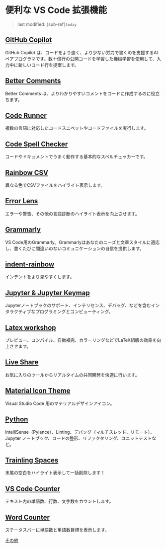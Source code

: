 # 便利な VS Code 拡張機能
> last modified: {sub-ref}`today`

## [GitHub Copilot](https://marketplace.visualstudio.com/items?itemName=GitHub.copilot)
GitHub Copilot は、コードをより速く、より少ない労力で書くのを支援するAIペアプログラマです。数十億行の公開コードを学習した機械学習を使用して、入力中に新しいコード行を提案します。

## [Better Comments](https://marketplace.visualstudio.com/items?itemName=aaron-bond.better-comments)
Better Comments は、よりわかりやすいコメントをコードに作成するのに役立ちます。

## [Code Runner](https://marketplace.visualstudio.com/items?itemName=formulahendry.code-runner)
複数の言語に対応したコードスニペットやコードファイルを実行します。

## [Code Spell Checker](https://marketplace.visualstudio.com/items?itemName=streetsidesoftware.code-spell-checker)
コードやドキュメントでうまく動作する基本的なスペルチェッカーです。

## [Rainbow CSV](https://marketplace.visualstudio.com/items?itemName=mechatroner.rainbow-csv)
異なる色でCSVファイルをハイライト表示します。

## [Error Lens](https://marketplace.visualstudio.com/items?itemName=usernamehw.errorlens)
エラーや警告、その他の言語診断のハイライト表示を向上させます。

## [Grammarly](https://marketplace.visualstudio.com/items?itemName=znck.grammarly)
VS Code用のGrammarly。Grammarlyはあなたのニーズと文章スタイルに適応し、書くたびに間違いのないコミュニケーションの自信を提供します。

## [indent-rainbow](https://marketplace.visualstudio.com/items?itemName=oderwat.indent-rainbow)
インデントをより見やすくします。

## [Jupyter & Jupyter Keymap](https://marketplace.visualstudio.com/items?itemName=ms-toolsai.jupyter)
Jupyterノートブックのサポート、インテリセンス、デバッグ、などを含むインタラクティブなプログラミングとコンピューティング。

## [Latex workshop](https://marketplace.visualstudio.com/items?itemName=James-Yu.latex-workshop)
プレビュー、コンパイル、自動補完、カラーリングなどでLaTeX組版の効率を向上させます。

## [Live Share](https://marketplace.visualstudio.com/items?itemName=MS-vsliveshare.vsliveshare)
お気に入りのツールからリアルタイムの共同開発を快適に行います。

## [Material Icon Theme](https://marketplace.visualstudio.com/items?itemName=PKief.material-icon-theme)
Visual Studio Code 用のマテリアルデザインアイコン。

## [Python](https://marketplace.visualstudio.com/items?itemName=ms-python.python)
IntelliSense（Pylance）、Linting、デバッグ（マルチスレッド、リモート）、Jupyter ノートブック、コードの整形、リファクタリング、ユニットテストなど。

## [Trainling Spaces](https://marketplace.visualstudio.com/items?itemName=shardulm94.trailing-spaces)
末尾の空白をハイライト表示して一括削除します！

## [VS Code Counter](https://marketplace.visualstudio.com/items?itemName=uctakeoff.vscode-counter)
テキスト内の単語数、行数、文字数をカウントします。

## [Word Counter](https://marketplace.visualstudio.com/items?itemName=ms-vscode.wordcount)
ステータスバーに単語数と単語数目標を表示します。

[その他](https://marketplace.visualstudio.com/search?target=VSCode&category=All%20categories&sortBy=Installs)
